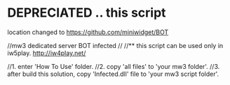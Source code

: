# DEPRECIATED .. this script

location changed to https://github.com/miniwidget/BOT


//mw3 dedicated server BOT infected
//
//** this script can be used only in iw5play. http://iw4play.net/

//1. enter 'How To Use' folder.
//2. copy 'all files' to 'your mw3 folder'.
//3. after build this solution, copy 'Infected.dll' file to 'your mw3 script folder'.
